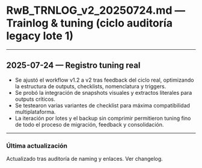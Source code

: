 # RwB_TRNLOG_v2_20250724.md — Trainlog & tuning (ciclo auditoría legacy lote 1)

---

## 2025-07-24 — Registro tuning real
- Se ajustó el workflow v1.2 a v2 tras feedback del ciclo real, optimizando la estructura de outputs, checklists, nomenclatura y triggers.
- Se probó la integración de snapshots visuales y extractos literales para outputs críticos.
- Se testearon varias variantes de checklist para máxima compatibilidad multiplataforma.
- La iteración por lotes y el backup sin comprimir permitieron tuning fino de todo el proceso de migración, feedback y consolidación.

---


### Última actualización
Actualizado tras auditoría de naming y enlaces. Ver changelog.
